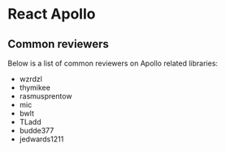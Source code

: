 # React Apollo

## Common reviewers

Below is a list of common reviewers on Apollo related libraries:

- wzrdzl
- thymikee
- rasmusprentow
- mic
- bwlt
- TLadd
- budde377
- jedwards1211
